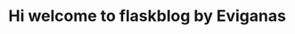 <!DOCTYPE html>
<html lang="en">
<head>
    <meta charset="UTF-8">
    <title>FlaskBlog</title>
</head>
<body>
   <h1>Hi welcome to flaskblog  by Eviganas</h1>
</body>
</html>
